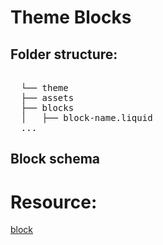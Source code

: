 # Theme Blocks

## Folder structure:
<pre lang="markdown"> 
  └── theme   
  ├── assets  
  ├── blocks  
  │   ├── block-name.liquid  
  ... 
</pre>

## Block schema



# Resource:
[block](https://shopify.dev/docs/storefronts/themes/architecture/blocks/theme-blocks/quick-start?framework=liquid)
